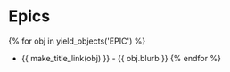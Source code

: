 # Epics

{% for obj in yield_objects('EPIC') %}
* {{ make_title_link(obj) }} - {{ obj.blurb }}
{% endfor %}
